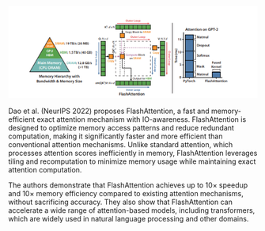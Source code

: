 ![alt text](assets/Shot-2025-02-06-134243.png)

Dao et al. (NeurIPS 2022) proposes FlashAttention, a fast and memory-efficient exact attention mechanism with IO-awareness. FlashAttention is designed to optimize memory access patterns and reduce redundant computation, making it significantly faster and more efficient than conventional attention mechanisms. Unlike standard attention, which processes attention scores inefficiently in memory, FlashAttention leverages tiling and recomputation to minimize memory usage while maintaining exact attention computation.

The authors demonstrate that FlashAttention achieves up to 10× speedup and 10× memory efficiency compared to existing attention mechanisms, without sacrificing accuracy. They also show that FlashAttention can accelerate a wide range of attention-based models, including transformers, which are widely used in natural language processing and other domains.
